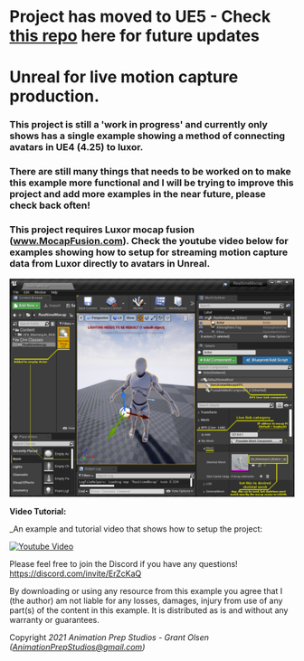 # Project has moved to UE5 - Check [this repo](https://github.com/guiglass/Unreal_Engine_5_Live_Production_Example) here for future updates

# Unreal for live motion capture production. 
### This project is still a 'work in progress' and currently only shows has a single example showing a method of connecting avatars in UE4 (4.25) to luxor.
### There are still many things that needs to be worked on to make this example more functional and I will be trying to improve this project and add more examples in the near future, please check back often!
### This project requires Luxor mocap fusion (www.MocapFusion.com). Check the youtube video below for examples showing how to setup for streaming motion capture data from Luxor directly to avatars in Unreal.

<p align="center">
  <a href="https://github.com/guiglass/LUXOR/blob/gh-pages/img/live-link.png">
     <img src="https://github.com/guiglass/LUXOR/blob/gh-pages/img/live-link.png">
  </a>
</p>

**Video Tutorial:**

_An example and tutorial video that shows how to setup the project:

[![Youtube Video](https://img.youtube.com/vi/UThTNAHZfh4/0.jpg)](https://www.youtube.com/watch?v=UThTNAHZfh4)

Please feel free to join the Discord if you have any questions!
https://discord.com/invite/ErZcKaQ

By downloading or using any resource from this example you agree that I (the author) am not liable for any losses, damages, injury from use of any part(s) of the content in this example. It is distributed as is and without any warranty or guarantees.

Copyright *2021 Animation Prep Studios - Grant Olsen (AnimationPrepStudios@gmail.com)*
